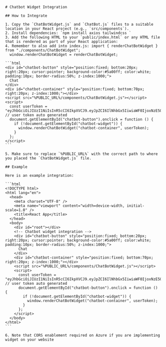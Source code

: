 
    # Chatbot Widget Integration

    ## How to Integrate

    1. Copy the `ChatBotWidget.js` and `ChatBot.js` files to a suitable location in your React project (e.g., `src/components`).
    2. Install dependencies: `npm install axios tailwindcss `
    3. Add the following HTML to your `public/index.html` or any HTML file that is rendered as part of your React application:
    4. Remember to also add into index.js: import { renderChatBotWidget } from "./components/ChatBotWidget";
      window.renderChatBotWidget = renderChatBotWidget;

    ```html
    <div id="chatbot-button" style="position:fixed; bottom:20px; right:20px; cursor:pointer; background-color:#5a00ff; color:white; padding:10px; border-radius:50%; z-index:1000;">
      Chat
    </div>
    <div id="chatbot-container" style="position:fixed; bottom:70px; right:20px; z-index:1000;"></div>
    <script src="%PUBLIC_URL%/components/ChatBotWidget.js"></script>
    <script>
      const userToken = "eyJhbGciOiJIUzI1NiIsInR5cCI6IkpXVCJ9.eyJpZCI6IlNhbGx5IiwiaWF0IjoxNzE5ODk0MzUzLCJleHAiOjE3MTk5Mzc1NTN9.hGdwtD56k5o4VmFib3HmT7xp_gsOf0sKs1aDma9aCgs"; // user token auto generated
      document.getElementById("chatbot-button").onclick = function () {
        if (!document.getElementById("chatbot-widget")) {
          window.renderChatBotWidget("chatbot-container", userToken);
        }
      };
    </script>
    ```

    5. Make sure to replace `%PUBLIC_URL%` with the correct path to where you placed the `ChatBotWidget.js` file.

    ## Example

    Here is an example integration:

    ```html
    <!DOCTYPE html>
    <html lang="en">
      <head>
        <meta charset="UTF-8" />
        <meta name="viewport" content="width=device-width, initial-scale=1.0" />
        <title>React App</title>
      </head>
      <body>
        <div id="root"></div>
        <!-- Chatbot widget integration -->
        <div id="chatbot-button" style="position:fixed; bottom:20px; right:20px; cursor:pointer; background-color:#5a00ff; color:white; padding:10px; border-radius:50%; z-index:1000;">
          Chat
        </div>
        <div id="chatbot-container" style="position:fixed; bottom:70px; right:20px; z-index:1000;"></div>
        <script src="%PUBLIC_URL%/components/ChatBotWidget.js"></script>
        <script>
          const userToken = "eyJhbGciOiJIUzI1NiIsInR5cCI6IkpXVCJ9.eyJpZCI6IlNhbGx5IiwiaWF0IjoxNzE5ODk0MzUzLCJleHAiOjE3MTk5Mzc1NTN9.hGdwtD56k5o4VmFib3HmT7xp_gsOf0sKs1aDma9aCgs"; // user token auto generated
          document.getElementById("chatbot-button").onclick = function () {
            if (!document.getElementById("chatbot-widget")) {
              window.renderChatBotWidget("chatbot-container", userToken);
            }
          };
        </script>
      </body>
    </html>
    ```

    6. Note that CORS enablement required on Azure if you are implementing widget on your website
    